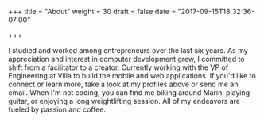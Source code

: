 +++
title = "About"
weight = 30
draft = false
date = "2017-09-15T18:32:36-07:00"

+++

I studied and worked among entrepreneurs over the last six years. As my appreciation and interest in computer development grew, I committed to shift from a facilitator to a creator. Currently working with the VP of Engineering at Villa to build the mobile and web applications. If you'd like to connect or learn more, take a look at my profiles above or send me an email. When I'm not coding, you can find me biking around Marin, playing guitar, or enjoying a long weightlifting session. All of my endeavors are fueled by passion and coffee.
